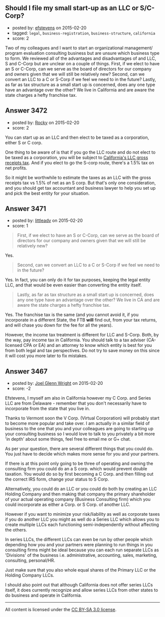 ## Should I file my small start-up as an LLC or S/C-Corp?

- posted by: [efstevens](https://stackexchange.com/users/5817943/efstevens) on 2015-02-20
- tagged: `legal`, `business-registration`, `business-structure`, `california`
- score: 2

Two of my colleagues and I want to start an organizational management/ program evaluation consulting business but are unsure which business type to form. We reviewed all of the advantages and disadvantages of and LLC, S and C-Corp but are unclear on a couple of things. First, if we elect to have an S or C-Corp, can we serve as the board of directors for our company and owners given that we will still be relatively new? Second, can we convert an LLC to a C or S-Corp if we feel we need to in the future? Lastly, as far as tax structure as a small start up is concerned, does any one type have an advantage over the other? We live in California and are aware the state charges a hefty franchise tax.


## Answer 3472

- posted by: [Rocky](https://stackexchange.com/users/4448541/rocky) on 2015-02-20
- score: 2

<p>You can start up as an LLC and then elect to be taxed as a corporation, either S or C corp. </p>

<p>One thing to be aware of is that if you go the LLC route and do not elect to be taxed as a corporation, you will be subject to <a href="http://www.sandiegobusinesslawyerblog.com/2013/05/californias-gross-receipts-tax.html" rel="nofollow">California's LLC gross receipts tax</a>. And if you elect to go the S-corp route, there's a 1.5% tax on net profits.</p>

<p>So it might be worthwhile to estimate the taxes as an LLC with the gross receipts tax vs 1.5% of net as an S corp. But that's only one consideration, and you should get tax accountant and business lawyer to help you set up and pick the best entity for your situation.</p>



## Answer 3471

- posted by: [littleadv](https://stackexchange.com/users/307221/littleadv) on 2015-02-20
- score: 1

> First, if we elect to have an S or C-Corp, can we serve as the board
> of directors for our company and owners given that we will still be
> relatively new?

Yes.

> Second, can we convert an LLC to a C or S-Corp if we feel we need to
> in the future?

Yes. In fact, you can only do it for tax purposes, keeping the legal entity LLC, and that would be even easier than converting the entity itself.

> Lastly, as far as tax structure as a small start up is concerned, does
> any one type have an advantage over the other? We live in CA and are
> aware the state charges a hefty franchise tax.

Yes. The franchise tax is the same (and you cannot avoid it, if you incorporate in a different State, the FTB **will** find out, from your tax returns, and will chase you down for the fee for all the years).

However, the income tax treatment is different for LLC and S-Corp. Both, by the way, pay income tax in California. You should talk to a tax adviser (CA-licensed CPA or EA) and an attorney to know which entity is best for you from both legal and tax perspectives. Do not try to save money on this since it will cost you more later to fix mistakes.




## Answer 3467

- posted by: [Joel Glenn Wright](https://stackexchange.com/users/5063331/joel-glenn-wright) on 2015-02-20
- score: -2

Efstevens, I myself am also in California however my C Corp. and Series LLC are from Delaware - remember that you don't necessarily have to incorporate from the state that you live in. 

Thanks to Vermont soon the V Corp. (Virtual Corporation) will probably start to become more popular and take over. I am actually in a similar field of business to the one that you and your colleagues are going to starting up your consulting business so I would love to talk to you privately a bit more 'in depth' about some things, feel free to email me or G+ chat.

 As per your question, there are several different things that you could do. You just have to decide which makes more sense for you and your partners.

 If there is at this point only going to be three of operating and owning the consulting firm you could do an a S corp. which would prevent double taxation. You would do so by first becoming a C Corp. and then filling out the  correct IRS form, change your status to S Corp. 

Alternatively, you could do an LLC or you could do both by creating an LLC Holding Company and then making that company the primary shareholder of your actual operating company (Business Consulting firm) which you could incorporate as either a Corp. or S Corp. of another LLC. 

However if you want to minimize your risk/liability as well as corporate taxes if you do another LLC you might as well do a Series LLC which allows you to create multiple LLCs each functioning semi-independently without affecting the others. 

In series LLCs, the different LLCs can even be run by other people which depending how you and your partners were planning to run things in you consulting firms might be ideal because you can each run separate LLCs as 'Divisions' of the business i.e. administrative, accounting, sales, marketing, consulting, personal/HR. 

Just make sure that you also whole equal shares of the Primary LLC or the Holding Company LLCs. 

I should also point out that although California does not offer series  LLCs itself, it does currently recognize and allow series LLCs from other states to do business and operate in California.




---

All content is licensed under the [CC BY-SA 3.0 license](https://creativecommons.org/licenses/by-sa/3.0/).
